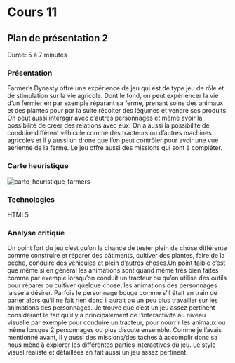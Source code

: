 # Cours 11
## Plan de présentation 2 
Durée: 5 à 7 minutes

### Présentation
Farmer’s Dynasty offre une expérience de jeu qui est de type jeu de rôle et de stimulation sur la vie agricole. Dont le fond, on peut expériencer la vie d’un fermier en par exemple réparant sa ferme, prenant soins des animaux et des plantes pour par la suite récolter des légumes et vendre ses produits. On peut aussi interagir avec d’autres personnages et même avoir la possibilité de créer des relations avec eux. On a aussi la possibilité de conduire diffèrent véhicule comme des tracteurs ou d’autres machines agricoles et il y aussi un drone que l’on peut contrôler pour avoir une vue aérienne de la ferme. Le jeu offre aussi des missions qui sont à compléter. 

### Carte heuristique
![carte_heuristique_farmers](https://user-images.githubusercontent.com/89608117/142257914-2b2243d8-3499-4dd4-95bb-d0080eb18aa1.png)


### Technologies
HTML5

### Analyse critique
Un point fort du jeu c’est qu’on la chance de tester plein de chose différente comme construire et réparer des bâtiments, cultiver des plantes, faire de la pêche, conduire des véhicules et plein d’autres choses.Un point faible c’est que même si en général les animations sont quand même très bien faites comme par exemple lorsqu’on conduit un tracteur ou qu’on utilise des outils pour réparer ou cultiver quelque chose, les animations des personnages laisse à désirer. Parfois le personnage bouge comme s’il était en train de parler alors qu’il ne fait rien donc il aurait pu un peu plus travailler sur les animations des personnages. Je trouve que c’est un jeu assez pertinent considérant le fait qu’il y a principalement de l’interactivité au niveau visuelle par exemple pour conduire un tracteur, pour nourrir les animaux ou même lorsque 2 personnages ou plus discute ensemble. Comme je l’avais mentionné avant, il y aussi des missions/des taches à accomplir donc sa nous mène à explorer les différentes parties interactives du jeu. Le style visuel réaliste et détaillées en fait aussi un jeu assez pertinent.
 
